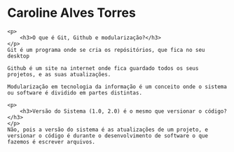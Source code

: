 <!DOCTYPE html>
<html lang="pt-br">
<head>
    <meta charset="UTF-8">
    <meta name="viewport" content="width=device-width, initial-scale=1.0">
    <meta http-equiv="X-UA-Compatible" content="ie=edge">
    <title>AvaliaçãoTP</title>
</head>
<body>
    <h1>Caroline Alves Torres</h1>

    <p>
        <h3>O que é Git, Github e modularização?</h3>
    </p>
    Git é um programa onde se cria os repósitórios, que fica no seu desktop

    Github é um site na internet onde fica guardado todos os seus projetos, e as suas atualizações.

    Modularização em tecnologia da informação é um conceito onde o sistema ou software é dividido em partes distintas.

    <p>
        <h3>Versão do Sistema (1.0, 2.0) é o mesmo que versionar o código?</h3>
    </p>
    Não, pois a versão do sistema é as atualizações de um projeto, e versionar o código é durante o desenvolvimento de software o que fazemos é escrever arquivos.  


</body>
</html>
 
